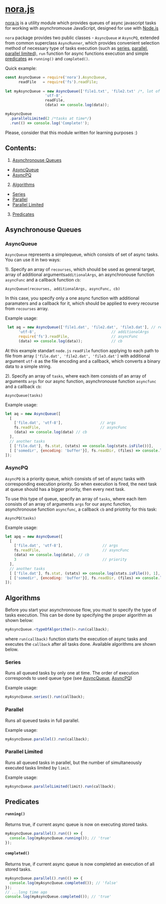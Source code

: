 
# [nora.js](https://github.com/Dischain/nora.js)

[nora.js](https://github.com/Dischain/nora.js) is a utility module which provides queues of async javascript tasks for working with asynchromouse JavaScript, designed for use with [Node.js](https://nodejs.org)

`nora` package provides two public classes - `AsyncQueue` и `AsyncPQ`,  extended from common superclass `AsyncRunner`, which provides convenient selection method of necessary type of tasks execution (such as [series](https://github.com/Dischain/nora.js#series), [parallel](https://github.com/Dischain/nora.js#parallel), [parallel limited](https://github.com/Dischain/nora.js#parallel-limited)), `run` function for async functions execution and simple [predicates](https://github.com/Dischain/nora.js#predicates) as `running()` and `completed()`.

Quick example:
```javascript
const AsyncQueue = require('nora').AsyncQueue,
      readFile   = require('fs').readFile;
      
let myAsyncQueue = new AsyncQueue(['file1.txt', 'file2.txt' /*, lot of files*/],
				  'utf-8', 
				  readFile, 
				  (data) => console.log(data));

myAsyncQueue
  .parallelLimited(2 /*tasks at time*/)
  .run(() => console.log('Complete!');
```
Please, consider that this module written for learning purposes :)

## Contents:
1. [Asynchronouse Queues](https://github.com/Dischain/nora.js#asynchronouse-queues)
- [AsyncQueue](https://github.com/Dischain/nora.js#asyncqueue)
- [AsyncPQ](https://github.com/Dischain/nora.js#asyncpq)
2. [Algorithms](https://github.com/Dischain/nora.js#algorithms)
- [Series](https://github.com/Dischain/nora.js#series)
- [Parallel](https://github.com/Dischain/nora.js#parallel)
- [Parallel Limited](https://github.com/Dischain/nora.js#parallel-limited)
3. [Predicates](https://github.com/Dischain/nora.js#predicates)



## Asynchronouse Queues
### AsyncQueue
`AsyncQueue` represents a simplequeue, which consists of set of async tasks. You can use it in two ways:

1). Specify an array of `recourses`, which should be used as general target, array of additional arguments`additionalArgs`, an asynchronouse function `asyncFunc` and a callback function `cb`:

```AsyncQueue(recourses, additionalArgs, asyncFunc, cb)```

In this case, you specify only a one async function with additional paramaters and a callback for it, which should be applied to every recourse from `recourses` array.

Example usage:
```javascript
 let aq = new AsyncQueue(['file1.dat', 'file2.dat', 'file3.dat'], // recourses
      'utf-8',                                  // additionalArgs
      require('fs').readFile,                   // asyncFunc
      (data) => console.log(data));             // cb
```
At this example standart `node.js` `readFile` function applying to each path to file from array `['file.dat', 'file2.dat', 'file3.dat']` with additional argument `utf-8` as the file encoding and a callback, which converts a binary data to a simple string.

2). Specify an array of `tasks`, where each item consists of an array of arguments `args` for our async function, asynchronouse function `asyncfunc` and a callback `cb`:

```AsyncQueue(tasks)```

Example usage:

```javascript
let aq = new AsyncQueue([
  [ 
    ['file.dat', 'utf-8'],                 // args
    fs.readFile,                           // asyncFunc
    (data) => console.log(data) // cb
  ],
  // another tasks
  [ ['file.dat'], fs.stat, (stats) => console.log(stats.isFile())],
  [ ['somedir', {encoding: 'buffer'}], fs.readDir, (files) => console.log(files.toString())]
]);
```

### AsyncPQ
`AsyncPQ` is a priority queue, which consists of set of async tasks with corresponding execution priority. So when execution is fired, the next task at queue should has a bigger priority, then every next task.

To use this type of queue, specify an array of `tasks`, where each item consists of an array of arguments `args` for our async function, asynchronouse function `asyncfunc`, a callback `cb` and priotrity for this task:

```AsyncPQ(tasks)```

Example usage:
```javascript
let apq = new AsyncQueue([
  [ 
    ['file.dat', 'utf-8'],                  // args
    fs.readFile,                            // asyncFunc
    (data) => console.log(data), // cb
    3                                       // priority
  ],
  // another tasks
  [ ['file.dat'], fs.stat, (stats) => console.log(stats.isFile()), 1],
  [ ['somedir', {encoding: 'buffer'}], fs.readDir, (files) => console.log(files.toString()), 4]
]);
```
## Algorithms

Before you start your asynchronouse flow, you must to specify the type of tasks execution. This can be done by specifying the proper algorithm as shown below:
```javascript
myAsyncQueue.<typeOfAlgorithm()>.run(callback);
```
where `run(callback)` function starts the execution of async tasks and executes the `callback` after all tasks done.
Available algorithms are shown below.

### Series
Runs all queued tasks by only one at time. The order of execution corresponds to  used queue type (see [AsyncQueue](https://github.com/Dischain/nora.js#asyncqueue), [AsyncPQ](https://github.com/Dischain/nora.js#asyncpq))

Example usage:
```javascript
myAsyncQueue.series().run(callback);
```

### Parallel
Runs all queued tasks in full parallel.

Example usage:
```javascript
myAsyncQueue.parallel().run(callback);
```

### Parallel Limited
Runs all queued tasks in parallel, but the number of simultaneously executed tasks limited by `limit`.

Example usage:
```javascript
myAsyncQueue.parallelLimited(limit).run(callback);
```
## Predicates
#### `running()`
Returns true, if current async queue is now on executing stored tasks.

```javascript
myAsyncQueue.parallel().run(() => {
  console.log(myAsyncQueue.running()); // 'true'
});
```

#### `completed()`
Returns true, if current async queue is now completed an execution of all stored tasks.
```javascript
myAsyncQueue.parallel().run(() => {
  console.log(myAsyncQueue.completed()); // 'false'
});
// ...long time ago
console.log(myAsyncQueue.completed()); // 'true'
```